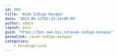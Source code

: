 ```yaml
---
id: 980
title: 'Anak Indigo Kenapa'
date: '2023-06-13T02:33:14+00:00'
author: admin
layout: post
guid: 'https://bos.awn.biz.id/anak-indigo-kenapa/'
permalink: /anak-indigo-kenapa/
categories:
    - Uncategorized
---
```


